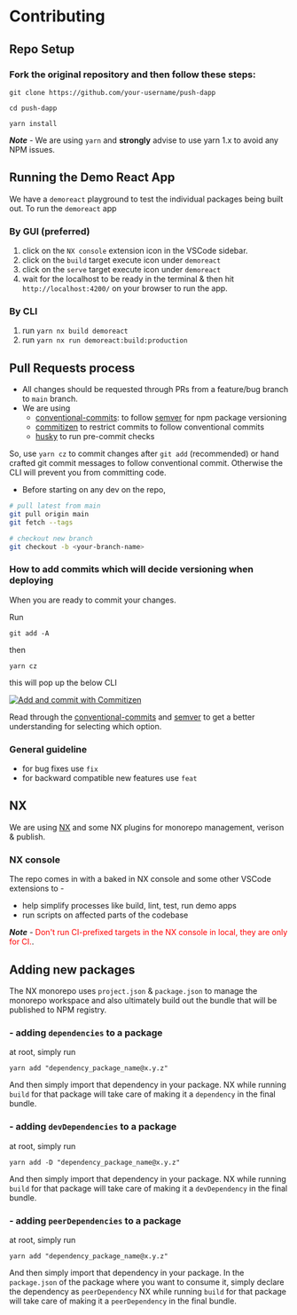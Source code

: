 # Contributing

## Repo Setup

### Fork the original repository and then follow these steps:

```
git clone https://github.com/your-username/push-dapp

cd push-dapp
```

```
yarn install
```
***Note*** -
We are using `yarn` and **strongly** advise to use yarn 1.x to avoid any NPM issues.

## Running the Demo React App
We have a `demoreact` playground to test the individual packages being built out. To run the `demoreact` app
### By GUI (preferred)
1. click on the `NX console` extension icon in the VSCode sidebar.
2. click on the `build` target execute icon under `demoreact`
3. click on the `serve` target execute icon under `demoreact`
4. wait for the localhost to be ready in the terminal & then hit `http://localhost:4200/` on your browser to run the app.

### By CLI
1. run `yarn nx build demoreact`
2. run `yarn nx run demoreact:build:production`

## Pull Requests process
- All changes should be requested through PRs from a feature/bug branch to `main` branch.
- We are using 
   - [conventional-commits](https://www.conventionalcommits.org/en/v1.0.0/#summary): to follow [semver](https://semver.org/#summary) for npm package versioning
   - [commitizen](https://github.com/commitizen/cz-cli) to restrict commits to follow conventional commits
   - [husky](https://typicode.github.io/husky/#/) to run pre-commit checks

So, use `yarn cz` to commit changes after `git add` (recommended) or hand crafted git commit messages to follow conventional commit. Otherwise the CLI will prevent you from committing code.

- Before starting on any dev on the repo, 
```bash
# pull latest from main
git pull origin main
git fetch --tags

# checkout new branch
git checkout -b <your-branch-name>
```

### How to add commits which will decide versioning when deploying
When you are ready to commit your changes.

Run
```
git add -A
```

then 

```
yarn cz
```

this will pop up the below CLI

[![Add and commit with Commitizen](https://github.com/commitizen/cz-cli/raw/master/meta/screenshots/add-commit.png)](https://github.com/commitizen/cz-cli/raw/master/meta/screenshots/add-commit.png)

Read through the [conventional-commits](https://www.conventionalcommits.org/en/v1.0.0/#summary) and [semver](https://semver.org/#summary) to get a better understanding for selecting which option.

### General guideline
* for bug fixes use `fix`
* for backward compatible new features use `feat`

## NX 
We are using [NX](https://nx.dev/getting-started/intro) and some NX plugins for monorepo management, verison & publish.

### NX console
The repo comes in with a baked in NX console and some other VSCode extensions to -
* help simplify processes like build, lint, test, run demo apps
* run scripts on affected parts of the codebase

***Note*** -
<span style="color:red">Don't run CI-prefixed targets in the NX console in local, they are only for CI.</span>.

## Adding new packages 
The NX monorepo uses `project.json` & `package.json` to manage the monorepo workspace and also ultimately build out the bundle that will be published to NPM registry.

### - adding `dependencies` to a package
at root, simply run 
```
yarn add "dependency_package_name@x.y.z"
```
And then simply import that dependency in your package. NX while running `build` for that package will take care of making it a `dependency` in the final bundle.

### - adding `devDependencies` to a package
at root, simply run 
```
yarn add -D "dependency_package_name@x.y.z"
```
And then simply import that dependency in your package. NX while running `build` for that package will take care of making it a `devDependency` in the final bundle.

### - adding `peerDependencies` to a package
at root, simply run 
```
yarn add "dependency_package_name@x.y.z"
```
And then simply import that dependency in your package. In the `package.json` of the package where you want to consume it, simply declare the dependency as `peerDependency`
NX while running `build` for that package will take care of making it a `peerDependency` in the final bundle.
